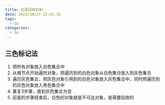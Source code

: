 ```yaml
---
title: 垃圾回收机制
date: 2022/10/27 22:41:16
tags:
  - Go
categories:
  - Go
---
```


##  三色标记法
1. 把所有对象放入白色集合中   
2. 从根节点开始遍历对象，把遍历到的白色对象从白色集合放入到灰色集合   
3. 遍历灰色集合，把灰色对象引用到的白色对象放入灰色集合中，同时把遍历到的灰色对象放入黑色集合中  
4. 重复3步骤，直到灰色集合为空
5. 前面的步骤结束后，白色的对象就是不可达对象，是需要回收的

